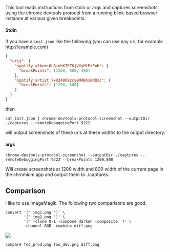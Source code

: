 This tool reads instructions from stdin or args and captures screenshots
using the chrome devtools protocol from a running blink-based
browser instance at various given breakpoints.

#### Stdin
If you have a `inst.json` like the following (you can use any uri, for example http://example.com)
```json
{
  "uris": {
    "spotify:album:6LBiuhK7PZKjVXyMfPxPoh": {
      "breakPoints": [1200, 800, 400]
    },
    "spotify:artist:7xUZ4069zcyBM4Bn10NQ1c": {
      "breakPoints": [1200, 600]
    }
  }
}
```

then

```
cat inst.json | chrome-devtools-protocol-screenshot --outputDir ./captures --remoteDebuggingPort 9222
```
will output screenshots of these uris at these widths to the output directory.

#### args
```
chrome-devtools-protocol-screenshot --outputDir ./captures --remoteDebuggingPort 9222 --breakPoints 1200,800
```
Will create screenshots at 1200 width and 800 width of the current page 
in the chromium app and output them to ./captures.

## Comparison

I like to use ImageMagik. The following two comparisons are good.

```
convert '(' img1.png ')' \
        '(' img2.png ')' \
        '(' -clone 0-1 -compose darken -composite ')' \
        -channel RGB -combine diff.png
```
![](https://imgur.com/a/u022f)

```
compare foo_prod.png foo_dev.png diff.png
```
